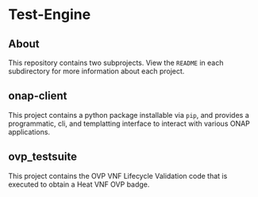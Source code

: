 # Test-Engine


## About

This repository contains two subprojects. View the ``README`` in each subdirectory for more information about each project.


## onap-client


This project contains a python package installable via ``pip``, and provides a programmatic, cli, and templatting interface to interact with various ONAP applications.


## ovp_testsuite


This project contains the OVP VNF Lifecycle Validation code that is executed to obtain a Heat VNF OVP badge. 